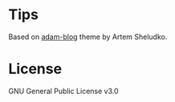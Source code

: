 # Tips

Based on [adam-blog](https://github.com/artemsheludko/adam-blog) theme by Artem Sheludko.

# License
GNU General Public License v3.0
